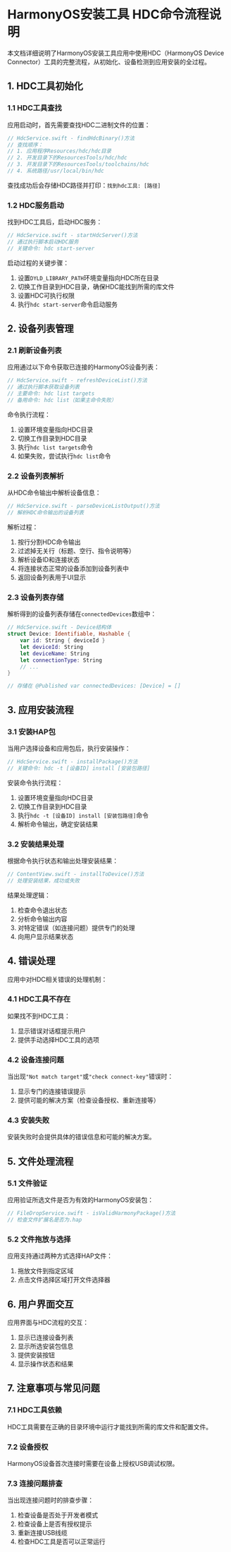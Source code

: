 # HarmonyOS安装工具 HDC命令流程说明

本文档详细说明了HarmonyOS安装工具应用中使用HDC（HarmonyOS Device Connector）工具的完整流程，从初始化、设备检测到应用安装的全过程。

## 1. HDC工具初始化

### 1.1 HDC工具查找

应用启动时，首先需要查找HDC二进制文件的位置：

```swift
// HdcService.swift - findHdcBinary()方法
// 查找顺序：
// 1. 应用程序Resources/hdc/hdc目录
// 2. 开发目录下的ResourcesTools/hdc/hdc
// 3. 开发目录下的ResourcesTools/toolchains/hdc
// 4. 系统路径/usr/local/bin/hdc
```

查找成功后会存储HDC路径并打印：`找到hdc工具: [路径]`

### 1.2 HDC服务启动

找到HDC工具后，启动HDC服务：

```swift
// HdcService.swift - startHdcServer()方法
// 通过执行脚本启动HDC服务
// 关键命令: hdc start-server
```

启动过程的关键步骤：
1. 设置`DYLD_LIBRARY_PATH`环境变量指向HDC所在目录
2. 切换工作目录到HDC目录，确保HDC能找到所需的库文件
3. 设置HDC可执行权限
4. 执行`hdc start-server`命令启动服务

## 2. 设备列表管理

### 2.1 刷新设备列表

应用通过以下命令获取已连接的HarmonyOS设备列表：

```swift
// HdcService.swift - refreshDeviceList()方法
// 通过执行脚本获取设备列表
// 主要命令: hdc list targets
// 备用命令: hdc list（如果主命令失败）
```

命令执行流程：
1. 设置环境变量指向HDC目录
2. 切换工作目录到HDC目录
3. 执行`hdc list targets`命令
4. 如果失败，尝试执行`hdc list`命令

### 2.2 设备列表解析

从HDC命令输出中解析设备信息：

```swift
// HdcService.swift - parseDeviceListOutput()方法
// 解析HDC命令输出的设备列表
```

解析过程：
1. 按行分割HDC命令输出
2. 过滤掉无关行（标题、空行、指令说明等）
3. 解析设备ID和连接状态
4. 将连接状态正常的设备添加到设备列表中
5. 返回设备列表用于UI显示

### 2.3 设备列表存储

解析得到的设备列表存储在`connectedDevices`数组中：

```swift
// HdcService.swift - Device结构体
struct Device: Identifiable, Hashable {
    var id: String { deviceId }
    let deviceId: String
    let deviceName: String
    let connectionType: String
    // ...
}

// 存储在 @Published var connectedDevices: [Device] = []
```

## 3. 应用安装流程

### 3.1 安装HAP包

当用户选择设备和应用包后，执行安装操作：

```swift
// HdcService.swift - installPackage()方法
// 关键命令: hdc -t [设备ID] install [安装包路径]
```

安装命令执行流程：
1. 设置环境变量指向HDC目录
2. 切换工作目录到HDC目录
3. 执行`hdc -t [设备ID] install [安装包路径]`命令
4. 解析命令输出，确定安装结果

### 3.2 安装结果处理

根据命令执行状态和输出处理安装结果：

```swift
// ContentView.swift - installToDevice()方法
// 处理安装结果，成功或失败
```

结果处理逻辑：
1. 检查命令退出状态
2. 分析命令输出内容
3. 对特定错误（如连接问题）提供专门的处理
4. 向用户显示结果状态

## 4. 错误处理

应用中对HDC相关错误的处理机制：

### 4.1 HDC工具不存在

如果找不到HDC工具：
1. 显示错误对话框提示用户
2. 提供手动选择HDC工具的选项

### 4.2 设备连接问题

当出现`"Not match target"`或`"check connect-key"`错误时：
1. 显示专门的连接错误提示
2. 提供可能的解决方案（检查设备授权、重新连接等）

### 4.3 安装失败

安装失败时会提供具体的错误信息和可能的解决方案。

## 5. 文件处理流程

### 5.1 文件验证

应用验证所选文件是否为有效的HarmonyOS安装包：

```swift
// FileDropService.swift - isValidHarmonyPackage()方法
// 检查文件扩展名是否为.hap
```

### 5.2 文件拖放与选择

应用支持通过两种方式选择HAP文件：
1. 拖放文件到指定区域
2. 点击文件选择区域打开文件选择器

## 6. 用户界面交互

应用界面与HDC流程的交互：
1. 显示已连接设备列表
2. 显示所选安装包信息
3. 提供安装按钮
4. 显示操作状态和结果

## 7. 注意事项与常见问题

### 7.1 HDC工具依赖

HDC工具需要在正确的目录环境中运行才能找到所需的库文件和配置文件。

### 7.2 设备授权

HarmonyOS设备首次连接时需要在设备上授权USB调试权限。

### 7.3 连接问题排查

当出现连接问题时的排查步骤：
1. 检查设备是否处于开发者模式
2. 检查设备上是否有授权提示
3. 重新连接USB线缆
4. 检查HDC工具是否可以正常运行 
